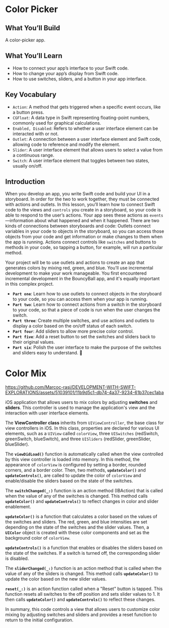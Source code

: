 # Color Picker

## What You’ll Build
A color-picker app.

## What You’ll Learn
- How to connect your app’s interface to your Swift code.
- How to change your app’s display from Swift code.
- How to use switches, sliders, and a button in your app interface.

## Key Vocabulary
- `Action`: A method that gets triggered when a specific event occurs, like a button press.
- `CGFloat`: A data type in Swift representing floating-point numbers, commonly used for graphical calculations.
- `Enabled, Disabled`: Refers to whether a user interface element can be interacted with or not.
- `Outlet`: A connection between a user interface element and Swift code, allowing code to reference and modify the element.
- `Slider`: A user interface element that allows users to select a value from a continuous range.
- `Switch`: A user interface element that toggles between two states, usually on/off.

## Introduction
When you develop an app, you write Swift code and build your UI in a storyboard. In order for the two to work together, they must be connected with actions and outlets. In this lesson, you’ll learn how to connect Swift code to the views and `controls` you create in a storyboard, so your code is able to respond to the user’s actions. Your app sees these actions as `events`—information about what happened and when it happened.
There are two kinds of connections between storyboards and code:
Outlets connect variables in your code to objects in the storyboard, so you can access those objects from your code and get information or make changes to them when the app is running.
Actions connect controls like `switches` and buttons to methods in your code, so tapping a button, for example, will run a particular method.

Your project will be to use outlets and actions to create an app that generates colors by mixing red, green, and blue. You'll use incremental development to make your work manageable. You first encountered incremental development in the BouncyBall app, and it's equally important in this complex project.

- **`Part one`**: Learn how to use outlets to connect objects in the storyboard to your code, so you can access them when your app is running.
- **`Part two`**: Learn how to connect actions from a switch in the storyboard to your code, so that a piece of code is run when the user changes the switch.
- **`Part three`**: Create multiple switches, and use actions and outlets to display a color based on the on/off status of each switch.
- **`Part four`**: Add sliders to allow more precise color control.
- **`Part five`**: Add a reset button to set the switches and sliders back to their original values.
- **`Part six`**: Polish the user interface to make the purpose of the switches and sliders easy to understand. 

# Color Mix 

https://github.com/Marcoc-rasi/DEVELOPMENT-WITH-SWIFT-EXPLORATIONS/assets/51039101/11b9d5c1-db74-4a37-9234-61b37cec1aba

iOS application that allows users to mix colors by adjusting **switches** and **sliders**. This controller is used to manage the application's view and the interaction with user interface elements.

The **ViewController class** inherits from `UIViewController`, the base class for view controllers in iOS. In this class, properties are declared for various UI elements, such as a `UIView` called `colorView`, three `UISwitches` (redSwitch, greenSwitch, blueSwitch), and three `UISliders` (redSlider, greenSlider, blueSlider).

The **`viewDidLoad()`** function is automatically called when the view controlled by this view controller is loaded into memory. In this method, the appearance of `colorView` is configured by setting a border, rounded corners, and a border color. Then, two methods, **`updateColor()`** and **`updateControls()`**, are called to update the color of `colorView` and enable/disable the sliders based on the state of the switches.

The **`switchChanged(_:)`** function is an action method (IBAction) that is called when the value of any of the switches is changed. This method calls **`updateColor()`** and **`updateControls()`** to reflect changes in color and slider enablement.

**`updateColor()`** is a function that calculates a color based on the values of the switches and sliders. The red, green, and blue intensities are set depending on the state of the switches and the slider values. Then, a **`UIColor`** object is created with these color components and set as the background color of `colorView`.

**`updateControls()`** is a function that enables or disables the sliders based on the state of the switches. If a switch is turned off, the corresponding slider is disabled.

The **`sliderChanged(_:)`** function is an action method that is called when the value of any of the sliders is changed. This method calls **`updateColor()`** to update the color based on the new slider values.

**`reset(_:)`** is an action function called when a "Reset" button is tapped. This function resets all switches to the off position and sets slider values to 1. It then calls **`updateColor()`** and **`updateControls()`** to reflect these changes.

In summary, this code controls a view that allows users to customize color mixing by adjusting switches and sliders and provides a reset function to return to the initial configuration.


